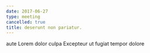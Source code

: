 ```yaml
---
date: 2017-06-27
type: meeting
cancelled: true
title: deserunt non pariatur.
---
```

aute Lorem dolor culpa Excepteur ut fugiat tempor dolore